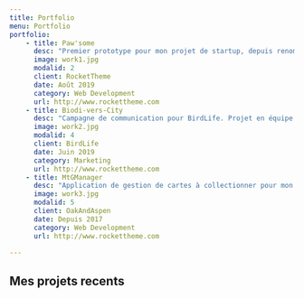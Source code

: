 ```yaml
---
title: Portfolio
menu: Portfolio
portfolio:
    - title: Paw'some
      desc: "Premier prototype pour mon projet de startup, depuis renommé Pup'herd"
      image: work1.jpg
      modalid: 2
      client: RocketTheme
      date: Août 2019
      category: Web Development
      url: http://www.rockettheme.com
    - title: Biodi-vers-City
      desc: "Campagne de communication pour BirdLife. Projet en équipe effectué dans le cadre de mes études."
      image: work2.jpg
      modalid: 4
      client: BirdLife
      date: Juin 2019
      category: Marketing
      url: http://www.rockettheme.com
    - title: MtGManager
      desc: "Application de gestion de cartes à collectionner pour mon usage personnel."
      image: work3.jpg
      modalid: 5
      client: OakAndAspen
      date: Depuis 2017
      category: Web Development
      url: http://www.rockettheme.com
       
---
```


## Mes projets recents

